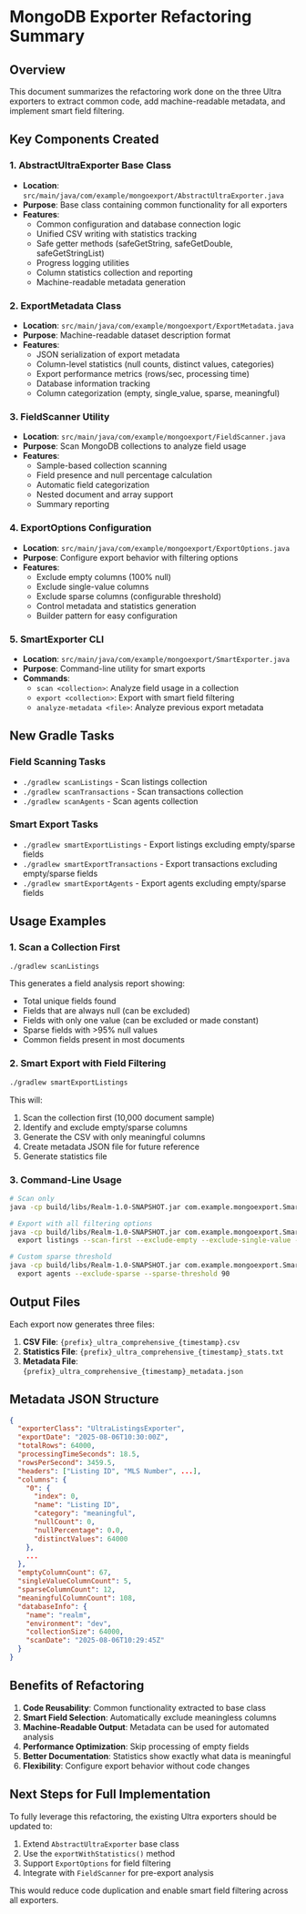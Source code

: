 # MongoDB Exporter Refactoring Summary

## Overview
This document summarizes the refactoring work done on the three Ultra exporters to extract common code, add machine-readable metadata, and implement smart field filtering.

## Key Components Created

### 1. AbstractUltraExporter Base Class
- **Location**: `src/main/java/com/example/mongoexport/AbstractUltraExporter.java`
- **Purpose**: Base class containing common functionality for all exporters
- **Features**:
  - Common configuration and database connection logic
  - Unified CSV writing with statistics tracking
  - Safe getter methods (safeGetString, safeGetDouble, safeGetStringList)
  - Progress logging utilities
  - Column statistics collection and reporting
  - Machine-readable metadata generation

### 2. ExportMetadata Class
- **Location**: `src/main/java/com/example/mongoexport/ExportMetadata.java`
- **Purpose**: Machine-readable dataset description format
- **Features**:
  - JSON serialization of export metadata
  - Column-level statistics (null counts, distinct values, categories)
  - Export performance metrics (rows/sec, processing time)
  - Database information tracking
  - Column categorization (empty, single_value, sparse, meaningful)

### 3. FieldScanner Utility
- **Location**: `src/main/java/com/example/mongoexport/FieldScanner.java`
- **Purpose**: Scan MongoDB collections to analyze field usage
- **Features**:
  - Sample-based collection scanning
  - Field presence and null percentage calculation
  - Automatic field categorization
  - Nested document and array support
  - Summary reporting

### 4. ExportOptions Configuration
- **Location**: `src/main/java/com/example/mongoexport/ExportOptions.java`
- **Purpose**: Configure export behavior with filtering options
- **Features**:
  - Exclude empty columns (100% null)
  - Exclude single-value columns
  - Exclude sparse columns (configurable threshold)
  - Control metadata and statistics generation
  - Builder pattern for easy configuration

### 5. SmartExporter CLI
- **Location**: `src/main/java/com/example/mongoexport/SmartExporter.java`
- **Purpose**: Command-line utility for smart exports
- **Commands**:
  - `scan <collection>`: Analyze field usage in a collection
  - `export <collection>`: Export with smart field filtering
  - `analyze-metadata <file>`: Analyze previous export metadata

## New Gradle Tasks

### Field Scanning Tasks
- `./gradlew scanListings` - Scan listings collection
- `./gradlew scanTransactions` - Scan transactions collection
- `./gradlew scanAgents` - Scan agents collection

### Smart Export Tasks
- `./gradlew smartExportListings` - Export listings excluding empty/sparse fields
- `./gradlew smartExportTransactions` - Export transactions excluding empty/sparse fields
- `./gradlew smartExportAgents` - Export agents excluding empty/sparse fields

## Usage Examples

### 1. Scan a Collection First
```bash
./gradlew scanListings
```
This generates a field analysis report showing:
- Total unique fields found
- Fields that are always null (can be excluded)
- Fields with only one value (can be excluded or made constant)
- Sparse fields with >95% null values
- Common fields present in most documents

### 2. Smart Export with Field Filtering
```bash
./gradlew smartExportListings
```
This will:
1. Scan the collection first (10,000 document sample)
2. Identify and exclude empty/sparse columns
3. Generate the CSV with only meaningful columns
4. Create metadata JSON file for future reference
5. Generate statistics file

### 3. Command-Line Usage
```bash
# Scan only
java -cp build/libs/Realm-1.0-SNAPSHOT.jar com.example.mongoexport.SmartExporter scan listings

# Export with all filtering options
java -cp build/libs/Realm-1.0-SNAPSHOT.jar com.example.mongoexport.SmartExporter \
  export listings --scan-first --exclude-empty --exclude-single-value --exclude-sparse

# Custom sparse threshold
java -cp build/libs/Realm-1.0-SNAPSHOT.jar com.example.mongoexport.SmartExporter \
  export agents --exclude-sparse --sparse-threshold 90
```

## Output Files

Each export now generates three files:
1. **CSV File**: `{prefix}_ultra_comprehensive_{timestamp}.csv`
2. **Statistics File**: `{prefix}_ultra_comprehensive_{timestamp}_stats.txt`
3. **Metadata File**: `{prefix}_ultra_comprehensive_{timestamp}_metadata.json`

## Metadata JSON Structure

```json
{
  "exporterClass": "UltraListingsExporter",
  "exportDate": "2025-08-06T10:30:00Z",
  "totalRows": 64000,
  "processingTimeSeconds": 18.5,
  "rowsPerSecond": 3459.5,
  "headers": ["Listing ID", "MLS Number", ...],
  "columns": {
    "0": {
      "index": 0,
      "name": "Listing ID",
      "category": "meaningful",
      "nullCount": 0,
      "nullPercentage": 0.0,
      "distinctValues": 64000
    },
    ...
  },
  "emptyColumnCount": 67,
  "singleValueColumnCount": 5,
  "sparseColumnCount": 12,
  "meaningfulColumnCount": 108,
  "databaseInfo": {
    "name": "realm",
    "environment": "dev",
    "collectionSize": 64000,
    "scanDate": "2025-08-06T10:29:45Z"
  }
}
```

## Benefits of Refactoring

1. **Code Reusability**: Common functionality extracted to base class
2. **Smart Field Selection**: Automatically exclude meaningless columns
3. **Machine-Readable Output**: Metadata can be used for automated analysis
4. **Performance Optimization**: Skip processing of empty fields
5. **Better Documentation**: Statistics show exactly what data is meaningful
6. **Flexibility**: Configure export behavior without code changes

## Next Steps for Full Implementation

To fully leverage this refactoring, the existing Ultra exporters should be updated to:
1. Extend `AbstractUltraExporter` base class
2. Use the `exportWithStatistics()` method
3. Support `ExportOptions` for field filtering
4. Integrate with `FieldScanner` for pre-export analysis

This would reduce code duplication and enable smart field filtering across all exporters.